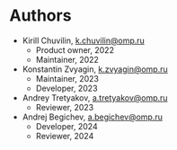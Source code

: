# Authors

* Kirill Chuvilin, <k.chuvilin@omp.ru>
  * Product owner, 2022
  * Maintainer, 2022
* Konstantin Zvyagin, <k.zvyagin@omp.ru>
  * Maintainer, 2023
  * Developer, 2023
* Andrey Tretyakov, <a.tretyakov@omp.ru>
  * Reviewer, 2023
* Andrej Begichev, <a.begichev@omp.ru>
  * Developer, 2024
  * Reviewer, 2024
